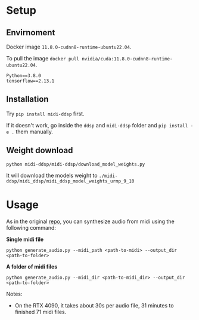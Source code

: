 # Setup

## Envirnoment
Docker image `11.8.0-cudnn8-runtime-ubuntu22.04`.

To pull the image `docker pull nvidia/cuda:11.8.0-cudnn8-runtime-ubuntu22.04`.


```
Python==3.8.0
tensorflow==2.13.1
```

## Installation

Try `pip install midi-ddsp` first.

If it doesn't work, go inside the `ddsp` and `midi-ddsp` folder and `pip install -e .` them manually.

## Weight download
```
python midi-ddsp/midi-ddsp/download_model_weights.py
```

It will download the models weight to `./midi-ddsp/midi_ddsp/midi_ddsp_model_weights_urmp_9_10`

# Usage

As in the original [repo](https://github.com/magenta/midi-ddsp), you can synthesize audio from midi using the following command:

**Single midi file**

```
python generate_audio.py --midi_path <path-to-midi> --output_dir <path-to-folder>
```

**A folder of midi files**

```
python generate_audio.py --midi_dir <path-to-midi_dir> --output_dir <path-to-folder>
```

Notes:
- On the RTX 4090, it takes about 30s per audio file, 31 minutes to finished 71 midi files.
